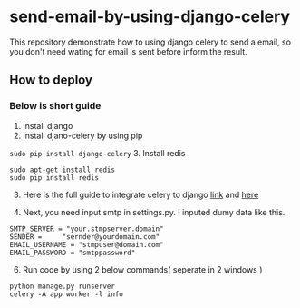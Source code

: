 send-email-by-using-django-celery
=================================

This repository demonstrate how to using django celery to send a email, so you don't need wating for email is sent before inform the result.

## How to deploy
### Below is short guide

1. Install django
2. Install djano-celery by using pip

 ```sudo pip install django-celery```
3. Install redis

 ```
sudo apt-get install redis
sudo pip install redis
```

3. Here is the full guide to integrate celery to django [link](https://pypi.python.org/pypi/django-celery) and [here](http://docs.celeryproject.org/en/latest/django/first-steps-with-django.html)

5.  Next, you need input smtp in settings.py. I inputed dumy data like this.

 ```
SMTP_SERVER = "your.stmpserver.domain"
SENDER =     "sernder@yourdomain.com"
EMAIL_USERNAME = "stmpuser@domain.com"
EMAIL_PASSWORD = "smtppassword" 
```
6. Run code by using 2 below commands( seperate in 2 windows )

 ```
python manage.py runserver
celery -A app worker -l info
```
